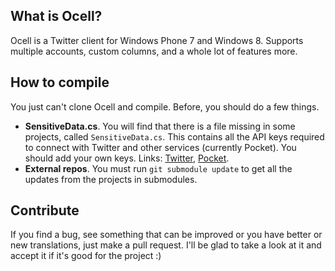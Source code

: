 ## What is Ocell?

Ocell is a Twitter client for Windows Phone 7 and Windows 8. Supports multiple accounts, custom columns, and a whole lot of features more.

## How to compile

You just can't clone Ocell and compile. Before, you should do a few things.

* **SensitiveData.cs**. You will find that there is a file missing in some projects, called `SensitiveData.cs`. This contains all the API keys required to connect with Twitter and other services (currently Pocket). You should add your own keys. Links: [Twitter](https://dev.twitter.com/apps/new), [Pocket](http://getpocket.com/api/signup/).
* **External repos**. You must run ``git submodule update`` to get all the updates from the projects in submodules.

## Contribute

If you find a bug, see something that can be improved or you have better or new translations, just make a pull request. I'll be glad to take a look at it and accept it if it's good for the project :)